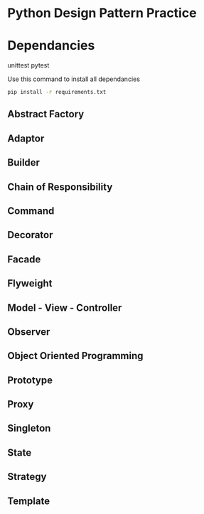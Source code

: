 Python Design Pattern Practice
====

# Dependancies
unittest
pytest

Use this command to install all dependancies
```bash
pip install -r requirements.txt
```

## Abstract Factory

## Adaptor

## Builder

## Chain of Responsibility

## Command

## Decorator

## Facade

## Flyweight

## Model - View - Controller

## Observer

## Object Oriented Programming

## Prototype

## Proxy

## Singleton

## State

## Strategy

## Template